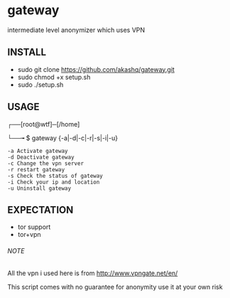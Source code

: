 # gateway
intermediate level anonymizer which uses VPN  

## INSTALL

- sudo git clone https://github.com/akashq/gateway.git
- sudo chmod +x setup.sh
- sudo ./setup.sh

## USAGE

┌──[root@wtf]─[/home]

└──╼ $ gateway {-a|-d|-c|-r|-s|-i|-u}

	-a Activate gateway	
	-d Deactivate gateway
	-c Change the vpn server
	-r restart gateway
	-s Check the status of gateway
	-i Check your ip and location
	-u Uninstall gateway


	
## EXPECTATION

- tor support
- tor+vpn



###### NOTE
All the vpn i used here is from http://www.vpngate.net/en/

This script comes with no guarantee for anonymity use it at your own risk
